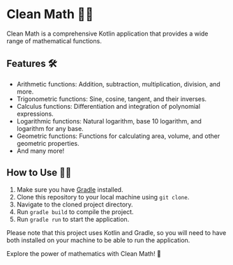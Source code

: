 # Clean Math 🧹🧮

Clean Math is a comprehensive Kotlin application that provides a wide range of mathematical functions.

## Features 🛠️

- Arithmetic functions: Addition, subtraction, multiplication, division, and more.
- Trigonometric functions: Sine, cosine, tangent, and their inverses.
- Calculus functions: Differentiation and integration of polynomial expressions.
- Logarithmic functions: Natural logarithm, base 10 logarithm, and logarithm for any base.
- Geometric functions: Functions for calculating area, volume, and other geometric properties.
- And many more!

## How to Use 🏃‍♂️

1. Make sure you have [Gradle](https://gradle.org/install/) installed.
2. Clone this repository to your local machine using `git clone`.
3. Navigate to the cloned project directory.
4. Run `gradle build` to compile the project.
5. Run `gradle run` to start the application.

Please note that this project uses Kotlin and Gradle, so you will need to have both installed on your machine to be able to run the application.

Explore the power of mathematics with Clean Math! 🚀